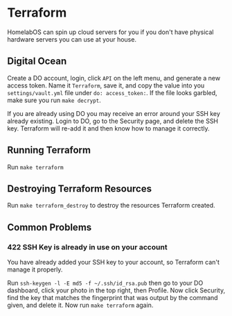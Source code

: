 # Terraform

HomelabOS can spin up cloud servers for you if you don't have physical
hardware servers you can use at your house.

## Digital Ocean

Create a DO account, login, click `API` on the left menu, and generate a
new access token. Name it `Terraform`, save it, and copy the value into
you `settings/vault.yml` file under `do: access_token:`. If the file looks garbled, make sure you run `make decrypt`.

If you are already using DO you may receive an error around your SSH key
already existing. Login to DO, go to the Security page, and delete the SSH
key. Terraform will re-add it and then know how to manage it correctly.

## Running Terraform

Run `make terraform`

## Destroying Terraform Resources

Run `make terraform_destroy` to destroy the resources Terraform created.

## Common Problems

### 422 SSH Key is already in use on your account

You have already added your SSH key to your account, so Terraform can't manage it properly.

Run `ssh-keygen -l -E md5 -f ~/.ssh/id_rsa.pub` then go to your DO dashboard, click your photo in the top right, then Profile. Now click Security, find the key that matches the fingerprint that was output by the command given, and delete it. Now run `make terraform` again.
